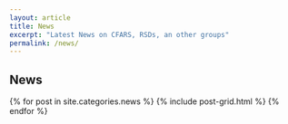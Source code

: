```yaml
---
layout: article
title: News
excerpt: "Latest News on CFARS, RSDs, an other groups"
permalink: /news/
---
```


## News

<div class="tiles">
{% for post in site.categories.news %}
  {% include post-grid.html %}
{% endfor %}
</div><!-- /.tiles -->
